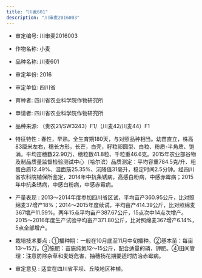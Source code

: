 ```yaml
---
title: "川麦601"
description: "川审麦2016003"
---
```

* 审定编号:  川审麦2016003

*  作物名称:  小麦

*  品种名称:  川麦601

*  审定年份:  2016

*  审定单位:  四川省

* 育种者:  四川省农业科学院作物研究所

*  申请者:  四川省农业科学院作物研究所

*  品种来源:  （贵农21/SW3243）F1/（川麦42/川麦44）F1

*  特征特性 : 
春性，早熟。全生育期180天，与对照品种相当。幼苗直立，株高83厘米左右，穗长方形，长芒，白壳，籽粒卵圆型、白粒、粉质-半角质、饱满。平均亩穗数22.90万、穗粒数41.8粒、千粒重46.6克。2015年农业部谷物及制品质量监督检验测试中心（哈尔滨）品质测定：平均容重784.5克/升、粗蛋白质12.49%、湿面筋25.35%、沉降值31毫升，稳定时间2.5分钟。经四川省农科院植保所鉴定，2014年中抗条锈病，高感白粉病，中感赤霉病；2015年中抗条锈病，中感白粉病，中感赤霉病。
 
*  产量表现 : 
2013～2014年度参加四川省区试，平均亩产360.95公斤，比对照绵麦37增产18%；2014～2015年度续试，平均亩产414.39公斤，比对照绵麦367增产11.59%。两年15点平均亩产387.67公斤，15点次中14点次增产。2015～2016年度生产试验平均亩产371.80公斤，比对照绵麦367增产6.14%，5点全部增产。

*  栽培技术要点 : 
①播种期：一般在10月底至11月中旬播种。②基本苗：每亩13～15万。③施肥：亩施纯氮12～15公斤，配合适量的磷，钾肥。④田间管理：注意防除杂草和麦蚜危害，抽穗扬花期要适时防治赤霉病。

*  审定意见 : 
适宜在四川省平坝、丘陵地区种植。
